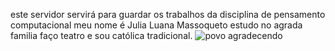 este servidor servirá para guardar os trabalhos da disciplina de pensamento computacional
meu nome é Julia Luana Massoqueto
estudo no agrada familia
faço teatro
e sou católica tradicional.
![povo agradecendo](https://media1.tenor.com/m/so_jPwU7JrcAAAAC/musical-theatre-musical.gif)
